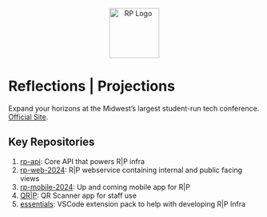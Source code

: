 <p align="center">
  <a href="https://reflectionsprojections.org/" target="blank"><img src="https://avatars.githubusercontent.com/u/25068122?s=200&v=4" width="100" alt="RP Logo" /></a>
</p>

# Reflections | Projections

Expand your horizons at the Midwest’s largest student-run tech conference. [Official Site](https://reflectionsprojections.org).

## Key Repositories

1. [rp-api](https://github.com/ReflectionsProjections/rp-api): Core API that powers R|P infra
2. [rp-web-2024](https://github.com/ReflectionsProjections/rp-web-2024): R|P webservice containing internal and public facing views
3. [rp-mobile-2024](https://github.com/ReflectionsProjections/rp-mobile-2024): Up and coming mobile app for R|P
4. [QR|P](https://github.com/ReflectionsProjections/QRP): QR Scanner app for staff use
5. [essentials](https://github.com/ReflectionsProjections/essentials): VSCode extension pack to help with developing R|P Infra
